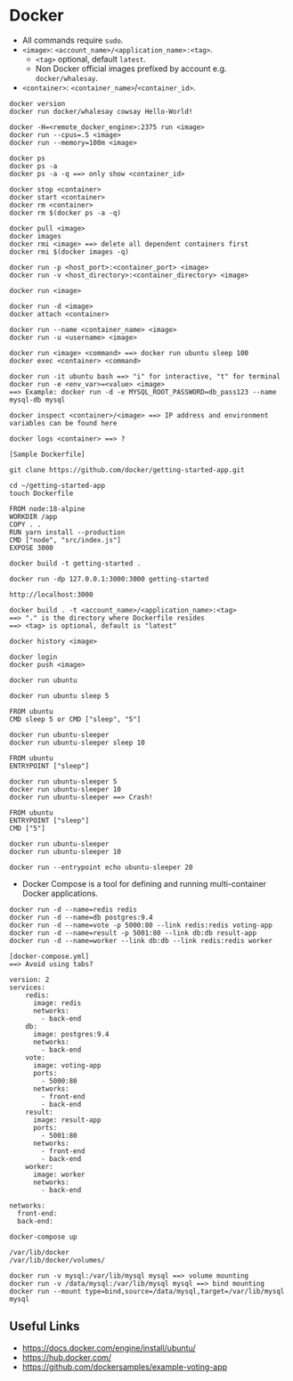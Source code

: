 # Docker

- All commands require `sudo`.
- `<image>`: `<account_name>/<application_name>:<tag>`.
  - `<tag>` optional, default `latest`.
  - Non Docker official images prefixed by account e.g. `docker/whalesay`.
- `<container>`: `<container_name>`/`<container_id>`.

```
docker version
docker run docker/whalesay cowsay Hello-World!
```

```
docker -H=<remote_docker_engine>:2375 run <image>
docker run --cpus=.5 <image>
docker run --memory=100m <image>
```

```
docker ps
docker ps -a
docker ps -a -q ==> only show <container_id>

docker stop <container>
docker start <container>
docker rm <container>
docker rm $(docker ps -a -q)
```

```
docker pull <image>
docker images
docker rmi <image> ==> delete all dependent containers first
docker rmi $(docker images -q)
```

```
docker run -p <host_port>:<container_port> <image>
docker run -v <host_directory>:<container_directory> <image>
```

```
docker run <image>

docker run -d <image>
docker attach <container>

docker run --name <container_name> <image>
docker run -u <username> <image>

docker run <image> <command> ==> docker run ubuntu sleep 100
docker exec <container> <command>

docker run -it ubuntu bash ==> "i" for interactive, "t" for terminal
docker run -e <env_var>=<value> <image>
==> Example: docker run -d -e MYSQL_ROOT_PASSWORD=db_pass123 --name mysql-db mysql
```

```
docker inspect <container>/<image> ==> IP address and environment variables can be found here

docker logs <container> ==> ?
```

```
[Sample Dockerfile]

git clone https://github.com/docker/getting-started-app.git

cd ~/getting-started-app
touch Dockerfile

FROM node:18-alpine
WORKDIR /app
COPY . .
RUN yarn install --production
CMD ["node", "src/index.js"]
EXPOSE 3000

docker build -t getting-started .

docker run -dp 127.0.0.1:3000:3000 getting-started

http://localhost:3000
```

```
docker build . -t <account_name>/<application_name>:<tag>
==> "." is the directory where Dockerfile resides
==> <tag> is optional, default is "latest"

docker history <image>

docker login
docker push <image>
```

```
docker run ubuntu

docker run ubuntu sleep 5

FROM ubuntu
CMD sleep 5 or CMD ["sleep", "5"]

docker run ubuntu-sleeper
docker run ubuntu-sleeper sleep 10

FROM ubuntu
ENTRYPOINT ["sleep"]

docker run ubuntu-sleeper 5
docker run ubuntu-sleeper 10
docker run ubuntu-sleeper ==> Crash!

FROM ubuntu
ENTRYPOINT ["sleep"]
CMD ["5"]

docker run ubuntu-sleeper
docker run ubuntu-sleeper 10

docker run --entrypoint echo ubuntu-sleeper 20
```

- Docker Compose is a tool for defining and running multi-container Docker applications.
```
docker run -d --name=redis redis
docker run -d --name=db postgres:9.4
docker run -d --name=vote -p 5000:80 --link redis:redis voting-app
docker run -d --name=result -p 5001:80 --link db:db result-app
docker run -d --name=worker --link db:db --link redis:redis worker
```

```
[docker-compose.yml]
==> Avoid using tabs?

version: 2
services:
    redis:
      image: redis
      networks:
        - back-end
    db:
      image: postgres:9.4
      networks:
        - back-end
    vote:
      image: voting-app
      ports:
        - 5000:80
      networks:
        - front-end
        - back-end
    result:
      image: result-app
      ports:
        - 5001:80
      networks:
        - front-end
        - back-end
    worker:
      image: worker
      networks:
        - back-end

networks:
  front-end:
  back-end:

docker-compose up
```

```
/var/lib/docker
/var/lib/docker/volumes/

docker run -v mysql:/var/lib/mysql mysql ==> volume mounting
docker run -v /data/mysql:/var/lib/mysql mysql ==> bind mounting
docker run --mount type=bind,source=/data/mysql,target=/var/lib/mysql mysql
```

## Useful Links
- https://docs.docker.com/engine/install/ubuntu/
- https://hub.docker.com/
- https://github.com/dockersamples/example-voting-app
